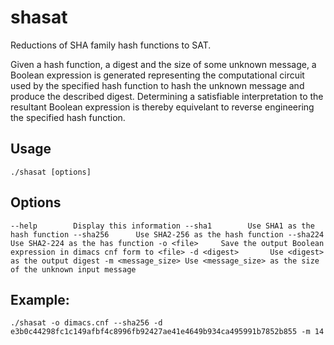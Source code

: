 # shasat
Reductions of SHA family hash functions to SAT.

Given a hash function, a digest and the size of some unknown message, a Boolean expression is generated representing the computational circuit used by the specified hash function to hash the unknown message and produce the described digest. Determining a satisfiable interpretation to the resultant Boolean expression is thereby equivelant to reverse engineering the specified hash function.

## Usage 
`./shasat [options]`

## Options
`
  --help		Display this information
  --sha1		Use SHA1 as the hash function
  --sha256		Use SHA2-256 as the hash function
  --sha224		Use SHA2-224 as the has function
  -o <file>		Save the output Boolean expression in dimacs cnf form to <file>
  -d <digest>		Use <digest> as the output digest
  -m <message_size>	Use <message_size> as the size of the unknown input message
`
## Example: 
`./shasat -o dimacs.cnf --sha256 -d e3b0c44298fc1c149afbf4c8996fb92427ae41e4649b934ca495991b7852b855 -m 14`
